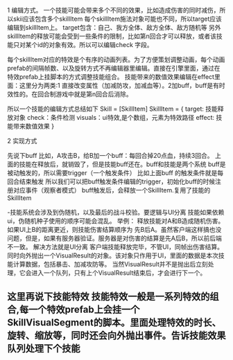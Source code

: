 
1 编辑方式。
一个技能可能会带来多个不同的效果，比如造成伤害的同时减伤，所以skii应该包含多个skillItem 
每个skillItem施法对象可能也不同，所以target应该编辑到skillItem上。 
target包含：自己、我方全体、敌方全体、敌方随机等 
另外skillItem的释放可能会受到一些条件的限制，比如第n回合才可以释放，或者该技能只对某个id的对象有效。所以可以编辑check 字段。 
 
每个skillItem对应的特效是个有序的动画列表。为了方便策划调整动画，每个动画prefab的间隔帧数、以及旋转方式不再编辑器里编辑。直接在引擎里面，通过在特效prefab上挂脚本的方式调整技能组合。 
技能带来的数值效果编辑在effect里面：这里分为两类:1 直接改变属性（加减防攻，加减血等）。2加buff，buff是有时效性的。在回合制游戏中就是第n回合后消除。 
 
所以一个技能的编辑方式总结如下 
Skill = [SkillItem] 
SkillItem  = { 
    target: 技能释放对象 
    check：条件检测 
    visuals：ui特效,是个数组，元素为特效路径 
    effect: 技能带来数值效果 
} 
 
2 实现方式 
 
先说下buff 
比如，A攻击B，给B加一个buff：每回合掉20点血，持续3回合。 
上面的技能在释放后，就销毁了，但是技能buff还在。buff和技能是两个系统 
buff是被动触发的，所以需要trigger（一个触发条件） 
比如上面buff 的触发条件就是每回合结束触发 
所以我们可以把buff触发条件编辑的trigger，初始化buff的时候注册对应事件（观察者模式） 
buff触发后，会释放一个SkillItem.复用了技能的SkillItem 
 
 
-技能系统会涉及到伪随机，以及最后的战斗校验。要逻辑与UI分离 
    技能如果依赖ui，伪随机种子使用的顺序可能会混乱。 
    举例： 
    释放技能对A和B造成随机伤害。如果UI上B的距离更近，则技能伤害结算顺序为 先B后A。虽然客户端这样搞也没问题，但是，如果有服务器验证。服务器是对伤害的结算是先A后B，所以前后端不一致。 
解决方法就是UI分离 
客户端技能释放完毕，不管UI，同帧出伤害结算。同时向外抛出一个VisualResult的对象。该对象只作用于UI，里面的数据是本次技能计算数据，包括暴击、加减攻防等。 
当然VisualResult并不是抛出后立刻处理，它会进入一个队列，只有上个VisualResult结束后，才会进行下一个。 
 
这里再说下技能特效 
技能特效一般是一系列特效的组合,每一个特效prefab上会挂一个SkillVisualSegment的脚本。里面处理特效的时长、旋转、缩放等，同时还会向外抛出事件。告诉技能效果队列处理下个技能
-----------------


